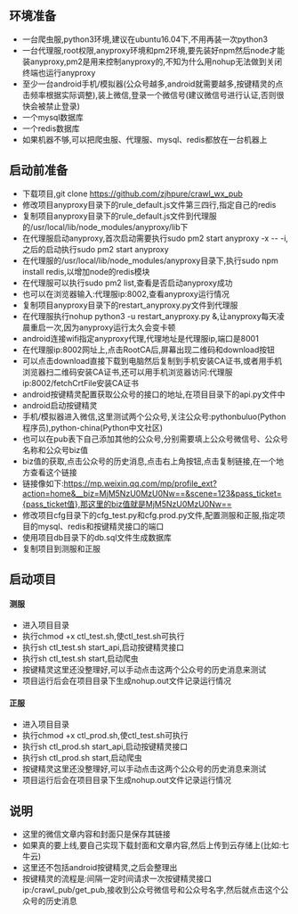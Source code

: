 ## 环境准备
+ 一台爬虫服,python3环境,建议在ubuntu16.04下,不用再装一次python3
+ 一台代理服,root权限,anyproxy环境和pm2环境,要先装好npm然后node才能装anyproxy,pm2是用来控制anyproxy的,不知为什么用nohup无法做到关闭终端也运行anyproxy
+ 至少一台android手机/模拟器(公众号越多,android就需要越多,按键精灵的点击频率根据实际调整),装上微信,登录一个微信号(建议微信号进行认证,否则很快会被禁止登录)
+ 一个mysql数据库
+ 一个redis数据库
+ 如果机器不够,可以把爬虫服、代理服、mysql、redis都放在一台机器上


## 启动前准备
+ 下载项目,git clone https://github.com/zjhpure/crawl_wx_pub
+ 修改项目anyproxy目录下的rule_default.js文件第三四行,指定自己的redis
+ 复制项目anyproxy目录下的rule_default.js文件到代理服的/usr/local/lib/node_modules/anyproxy/lib下
+ 在代理服启动anyproxy,首次启动需要执行sudo pm2 start anyproxy -x -- -i,之后的启动执行sudo pm2 start anyproxy
+ 在代理服的/usr/local/lib/node_modules/anyproxy目录下,执行sudo npm install redis,以增加node的redis模块
+ 在代理服可以执行sudo pm2 list,查看是否启动anyproxy成功
+ 也可以在浏览器输入:代理服ip:8002,查看anyproxy运行情况
+ 复制项目anyproxy目录下的restart_anyproxy.py文件到代理服
+ 在代理服执行nohup python3 -u restart_anyproxy.py &,让anyproxy每天凌晨重启一次,因为anyproxy运行太久会变卡顿
+ android连接wifi指定anyproxy代理,代理地址是代理服ip,端口是8001
+ 在代理服ip:8002网址上,点击RootCA后,屏幕出现二维码和download按钮
+ 可以点击download直接下载到电脑然后复制到手机安装CA证书,或者用手机浏览器扫二维码安装CA证书,还可以用手机浏览器访问:代理服ip:8002/fetchCrtFile安装CA证书
+ android按键精灵配置获取公众号的接口的地址,在项目目录下的api.py文件中
+ android启动按键精灵
+ 手机/模拟器进入微信,这里测试两个公众号,关注公众号:pythonbuluo(Python程序员),python-china(Python中文社区)
+ 也可以在pub表下自己添加其他的公众号,分别需要填上公众号微信号、公众号名称和公众号biz值
+ biz值的获取,点击公众号的历史消息,点击右上角按钮,点击复制链接,在一个地方查看这个链接
+ 链接像如下:https://mp.weixin.qq.com/mp/profile_ext?action=home&__biz=MjM5NzU0MzU0Nw==&scene=123&pass_ticket={pass_ticket值},那这里的biz值就是MjM5NzU0MzU0Nw==
+ 修改项目cfg目录下的cfg_test.py和cfg.prod.py文件,配置测服和正服,指定项目的mysql、redis和按键精灵接口的端口
+ 使用项目db目录下的db.sql文件生成数据库
+ 复制项目到测服和正服


## 启动项目

#### 测服
+ 进入项目目录
+ 执行chmod +x ctl_test.sh,使ctl_test.sh可执行
+ 执行sh ctl_test.sh start_api,启动按键精灵接口
+ 执行sh ctl_test.sh start,启动爬虫
+ 按键精灵这里还没整理好,可以手动点击这两个公众号的历史消息来测试
+ 项目运行后会在项目目录下生成nohup.out文件记录运行情况

#### 正服
+ 进入项目目录
+ 执行chmod +x ctl_prod.sh,使ctl_test.sh可执行
+ 执行sh ctl_prod.sh start_api,启动按键精灵接口
+ 执行sh ctl_prod.sh start,启动爬虫
+ 按键精灵这里还没整理好,可以手动点击这两个公众号的历史消息来测试
+ 项目运行后会在项目目录下生成nohup.out文件记录运行情况

## 说明
+ 这里的微信文章内容和封面只是保存其链接
+ 如果真的要上线,要自己实现下载封面和文章内容,然后上传到云存储上(比如:七牛云)
+ 这里还不包括android按键精灵,之后会整理出
+ 按键精灵的流程是:间隔一定时间请求一次按键精灵接口ip:/crawl_pub/get_pub,接收到公众号微信号和公众号名字,然后就点击这个公众号的历史消息